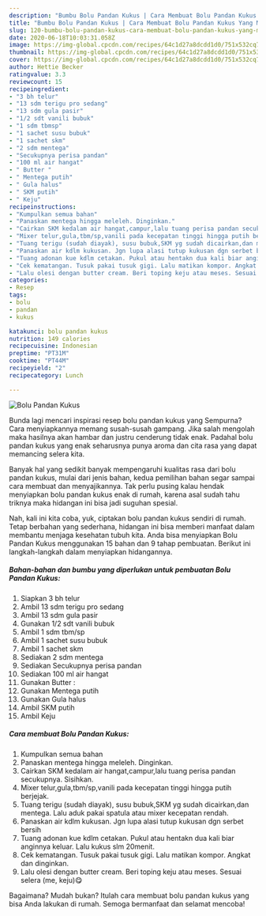 ```yaml
---
description: "Bumbu Bolu Pandan Kukus | Cara Membuat Bolu Pandan Kukus Yang Menggugah Selera"
title: "Bumbu Bolu Pandan Kukus | Cara Membuat Bolu Pandan Kukus Yang Menggugah Selera"
slug: 120-bumbu-bolu-pandan-kukus-cara-membuat-bolu-pandan-kukus-yang-menggugah-selera
date: 2020-06-18T10:03:31.058Z
image: https://img-global.cpcdn.com/recipes/64c1d27a8dcdd1d0/751x532cq70/bolu-pandan-kukus-foto-resep-utama.jpg
thumbnail: https://img-global.cpcdn.com/recipes/64c1d27a8dcdd1d0/751x532cq70/bolu-pandan-kukus-foto-resep-utama.jpg
cover: https://img-global.cpcdn.com/recipes/64c1d27a8dcdd1d0/751x532cq70/bolu-pandan-kukus-foto-resep-utama.jpg
author: Hettie Becker
ratingvalue: 3.3
reviewcount: 15
recipeingredient:
- "3 bh telur"
- "13 sdm terigu pro sedang"
- "13 sdm gula pasir"
- "1/2 sdt vanili bubuk"
- "1 sdm tbmsp"
- "1 sachet susu bubuk"
- "1 sachet skm"
- "2 sdm mentega"
- "Secukupnya perisa pandan"
- "100 ml air hangat"
- " Butter "
- " Mentega putih"
- " Gula halus"
- " SKM putih"
- " Keju"
recipeinstructions:
- "Kumpulkan semua bahan"
- "Panaskan mentega hingga meleleh. Dinginkan."
- "Cairkan SKM kedalam air hangat,campur,lalu tuang perisa pandan secukupnya. Sisihkan."
- "Mixer telur,gula,tbm/sp,vanili pada kecepatan tinggi hingga putih berjejak."
- "Tuang terigu (sudah diayak), susu bubuk,SKM yg sudah dicairkan,dan mentega. Lalu aduk pakai spatula atau mixer kecepatan rendah."
- "Panaskan air kdlm kukusan. Jgn lupa alasi tutup kukusan dgn serbet bersih"
- "Tuang adonan kue kdlm cetakan. Pukul atau hentakn dua kali biar anginnya keluar. Lalu kukus slm 20menit."
- "Cek kematangan. Tusuk pakai tusuk gigi. Lalu matikan kompor. Angkat dan dinginkan."
- "Lalu olesi dengan butter cream. Beri toping keju atau meses. Sesuai selera (me, keju)😋"
categories:
- Resep
tags:
- bolu
- pandan
- kukus

katakunci: bolu pandan kukus 
nutrition: 149 calories
recipecuisine: Indonesian
preptime: "PT31M"
cooktime: "PT44M"
recipeyield: "2"
recipecategory: Lunch

---
```



![Bolu Pandan Kukus](https://img-global.cpcdn.com/recipes/64c1d27a8dcdd1d0/751x532cq70/bolu-pandan-kukus-foto-resep-utama.jpg)

Bunda lagi mencari inspirasi resep bolu pandan kukus yang Sempurna? Cara menyiapkannya memang susah-susah gampang. Jika salah mengolah maka hasilnya akan hambar dan justru cenderung tidak enak. Padahal bolu pandan kukus yang enak seharusnya punya aroma dan cita rasa yang dapat memancing selera kita.



Banyak hal yang sedikit banyak mempengaruhi kualitas rasa dari bolu pandan kukus, mulai dari jenis bahan, kedua pemilihan bahan segar sampai cara membuat dan menyajikannya. Tak perlu pusing kalau hendak menyiapkan bolu pandan kukus enak di rumah, karena asal sudah tahu triknya maka hidangan ini bisa jadi suguhan spesial.


Nah, kali ini kita coba, yuk, ciptakan bolu pandan kukus sendiri di rumah. Tetap berbahan yang sederhana, hidangan ini bisa memberi manfaat dalam membantu menjaga kesehatan tubuh kita. Anda bisa menyiapkan Bolu Pandan Kukus menggunakan 15 bahan dan 9 tahap pembuatan. Berikut ini langkah-langkah dalam menyiapkan hidangannya.

<!--inarticleads1-->

##### Bahan-bahan dan bumbu yang diperlukan untuk pembuatan Bolu Pandan Kukus:

1. Siapkan 3 bh telur
1. Ambil 13 sdm terigu pro sedang
1. Ambil 13 sdm gula pasir
1. Gunakan 1/2 sdt vanili bubuk
1. Ambil 1 sdm tbm/sp
1. Ambil 1 sachet susu bubuk
1. Ambil 1 sachet skm
1. Sediakan 2 sdm mentega
1. Sediakan Secukupnya perisa pandan
1. Sediakan 100 ml air hangat
1. Gunakan  Butter :
1. Gunakan  Mentega putih
1. Gunakan  Gula halus
1. Ambil  SKM putih
1. Ambil  Keju




<!--inarticleads2-->

##### Cara membuat Bolu Pandan Kukus:

1. Kumpulkan semua bahan
1. Panaskan mentega hingga meleleh. Dinginkan.
1. Cairkan SKM kedalam air hangat,campur,lalu tuang perisa pandan secukupnya. Sisihkan.
1. Mixer telur,gula,tbm/sp,vanili pada kecepatan tinggi hingga putih berjejak.
1. Tuang terigu (sudah diayak), susu bubuk,SKM yg sudah dicairkan,dan mentega. Lalu aduk pakai spatula atau mixer kecepatan rendah.
1. Panaskan air kdlm kukusan. Jgn lupa alasi tutup kukusan dgn serbet bersih
1. Tuang adonan kue kdlm cetakan. Pukul atau hentakn dua kali biar anginnya keluar. Lalu kukus slm 20menit.
1. Cek kematangan. Tusuk pakai tusuk gigi. Lalu matikan kompor. Angkat dan dinginkan.
1. Lalu olesi dengan butter cream. Beri toping keju atau meses. Sesuai selera (me, keju)😋




Bagaimana? Mudah bukan? Itulah cara membuat bolu pandan kukus yang bisa Anda lakukan di rumah. Semoga bermanfaat dan selamat mencoba!
